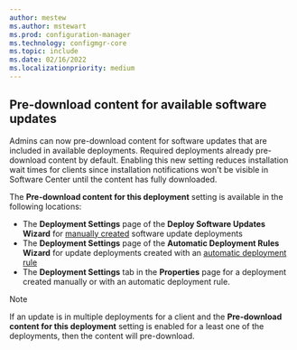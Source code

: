 ```yaml
---
author: mestew
ms.author: mstewart
ms.prod: configuration-manager
ms.technology: configmgr-core
ms.topic: include
ms.date: 02/16/2022
ms.localizationpriority: medium
---
```


## Pre-download content for available software updates
<!--4497776-->
Admins can now pre-download content for software updates that are included in available deployments. Required deployments already pre-download content by default. Enabling this new setting reduces installation wait times for clients since installation notifications won't be visible in Software Center until the content has fully downloaded.

The **Pre-download content for this deployment** setting is available in the following locations:

- The **Deployment Settings** page of the **Deploy Software Updates Wizard** for [manually created](/sum/deploy-use/manually-deploy-software-updates.md) software update deployments
- The **Deployment Settings** page of the **Automatic Deployment Rules Wizard** for update deployments created with an [automatic deployment rule](/sum/deploy-use/automatically-deploy-software-updates.md)
- The **Deployment Settings** tab in the **Properties** page for a deployment created manually or with an automatic deployment rule.

> [!NOTE]
> If an update is in multiple deployments for a client and the **Pre-download content for this deployment** setting is enabled for a least one of the deployments, then the content will pre-download.
